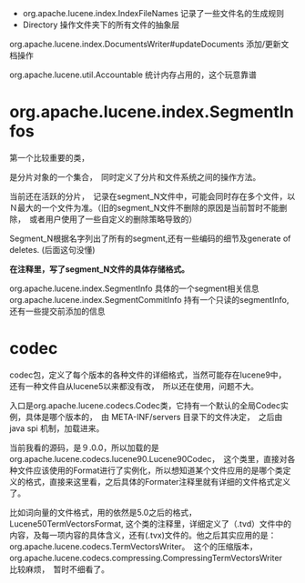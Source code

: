 


* org.apache.lucene.index.IndexFileNames  记录了一些文件名的生成规则
* Directory 操作文件夹下的所有文件的抽象层

org.apache.lucene.index.DocumentsWriter#updateDocuments 添加/更新文档操作



org.apache.lucene.util.Accountable 统计内存占用的，这个玩意靠谱




# org.apache.lucene.index.SegmentInfos

第一个比较重要的类，　

是分片对象的一个集合，　同时定义了分片和文件系统之间的操作方法。

当前还在活跃的分片，　记录在segment_N文件中，可能会同时存在多个文件，以Ｎ最大的一个文件为准。（旧的segment_N文件不删除的原因是当前暂时不能删除，　或者用户使用了一些自定义的删除策略导致的）

Segment_N根据名字列出了所有的segment,还有一些编码的细节及generate of deletes. (后面这句没懂)

**在注释里，写了segment_N文件的具体存储格式。**

 org.apache.lucene.index.SegmentInfo 具体的一个segment相关信息
 org.apache.lucene.index.SegmentCommitInfo 持有一个只读的segmentInfo, 还有一些提交前添加的信息


 # codec

 codec包，定义了每个版本的各种文件的详细格式，当然可能存在lucene9中，　还有一种文件自从lucene5以来都没有改，　所以还在使用，问题不大。

 入口是org.apache.lucene.codecs.Codec类，它持有一个默认的全局Codec实例，具体是哪个版本的，　由 META-INF/servers 目录下的文件决定，　之后由java spi 机制，加载进来。

 当前我看的源码，是９.0.0，所以加载的是org.apache.lucene.codecs.lucene90.Lucene90Codec，　这个类里，直接对各种文件应该使用的Format进行了实例化，所以想知道某个文件应用的是哪个类定义的格式，直接来这里看，之后具体的Formater注释里就有详细的文件格式定义了。

 比如词向量的文件格式，用的依然是5.0之后的格式，Lucene50TermVectorsFormat, 这个类的注释里，详细定义了（.tvd）文件中的内容，及每一项内容的具体含义，还有(.tvx)文件的。他之后其实应用的是：org.apache.lucene.codecs.TermVectorsWriter。　这个的压缩版本，org.apache.lucene.codecs.compressing.CompressingTermVectorsWriter　比较麻烦，　暂时不细看了。

